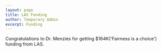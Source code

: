 ```yaml
---
layout: page
title: LAS Funding
author: Temporary Admin
excerpt: Funding
---
```



Congratulations to Dr. Menzies for getting $164K('Fairness is a choice') funding from LAS. 